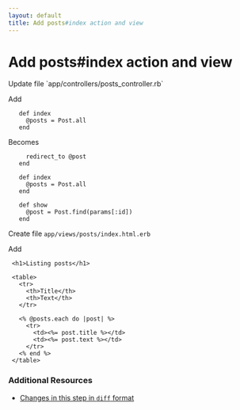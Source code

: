 ```yaml
---
layout: default
title: Add posts#index action and view
---
```


<h1 id="main">Add posts#index action and view</h1>
Update file `app/controllers/posts_controller.rb`

Add
<pre><code>   def index
     @posts = Post.all
   end</code></pre>


Becomes
<pre><code>     redirect_to @post
   end
&nbsp;
   def index
     @posts = Post.all
   end
&nbsp;
   def show
     @post = Post.find(params[:id])
   end
</code></pre>


Create file `app/views/posts/index.html.erb`

Add
<pre><code> &lt;h1&gt;Listing posts&lt;/h1&gt;
&nbsp;
 &lt;table&gt;
   &lt;tr&gt;
     &lt;th&gt;Title&lt;/th&gt;
     &lt;th&gt;Text&lt;/th&gt;
   &lt;/tr&gt;
&nbsp;
   &lt;% @posts.each do |post| %&gt;
     &lt;tr&gt;
       &lt;td&gt;&lt;%= post.title %&gt;&lt;/td&gt;
       &lt;td&gt;&lt;%= post.text %&gt;&lt;/td&gt;
     &lt;/tr&gt;
   &lt;% end %&gt;
 &lt;/table&gt;</code></pre>



### Additional Resources

* [Changes in this step in `diff` format](https://github.com/stevenhallen/rails_getting_started_bdd/commit/d9392043a56b868c214baed5af4a54585ba53eb8)

